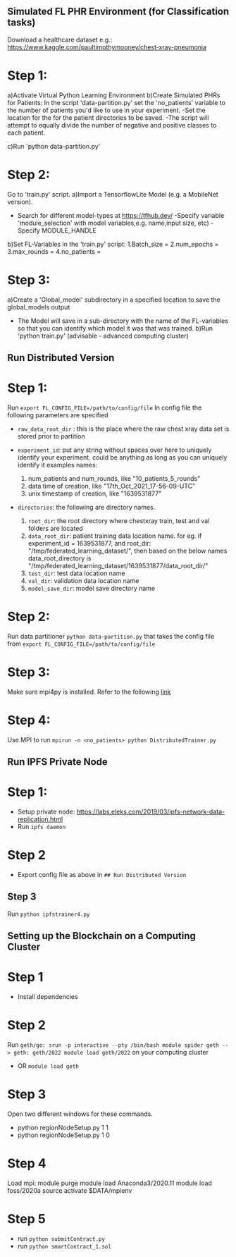 ## Simulated FL PHR Environment (for Classification tasks)

Download a healthcare dataset e.g.: https://www.kaggle.com/paultimothymooney/chest-xray-pneumonia

# Step 1:
a)Activate Virtual Python Learning Environment
b)Create Simulated PHRs for Patients: In the script 'data-partition.py' set the 'no_patients' variable to the number of patients you'd like to use in your experiment.
-Set the location for the for the patient directories to be saved.
-The script will attempt to equally divide the number of negative and positive classes to each patient.

c)Run 'python data-partition.py'

# Step 2:
Go to 'train.py' script.
a)Import a TensorflowLite Model (e.g. a MobileNet version).
- Search for different model-types at https://tfhub.dev/
-Specify variable 'module_selection' with model variables,e.g. name,input size, etc)
-Specify MODULE_HANDLE

b)Set FL-Variables in the 'train.py' script:
1.Batch_size =
2.num_epochs =
3.max_rounds =
4.no_patients =

# Step 3:
a)Create a 'Global_model' subdirectory in a specified location to save the global_models output
- The Model will save in a sub-directory with the name of the FL-variables so that you can identify which model it was that was trained.
b)Run 'python train.py' (advisable - advanced computing cluster)


## Run Distributed Version
# Step 1: 
Run `export FL_CONFIG_FILE=/path/to/config/file`
In config file the following parameters are specified

* `raw_data_root_dir` : this is the place where the raw chest xray data set is stored prior to partition

* `experiment_id`: put any string without spaces over here to uniquely identify your experiment. could be anything as long as you can uniquely identify it
examples names: 
    1. num_patients and num_rounds, like "10_patients_5_rounds"
    2. data time of creation, like "17th_Oct_2021_17-56-09-UTC"
    3. unix timestamp of creation, like "1639531877"
    
* `directories`: the following are directory names. 
  1. `root_dir`: the root directory where chestxray train, test and val folders are located
  2. `data_root_dir`: patient training data location name. for eg. if experiment_id = 1639531877, and root_dir: "/tmp/federated_learning_dataset/", then based on the below names data_root_directory is "/tmp/federated_learning_dataset/1639531877/data_root_dir/"
  3. `test_dir`: test data location name
  4. `val_dir`: validation data location name
  5. `model_save_dir`: model save directory name

# Step 2:
Run data partitioner `python data-partition.py` that takes the config file from `export FL_CONFIG_FILE=/path/to/config/file`

# Step 3:
Make sure mpi4py is installed. Refer to the following [link](https://www.arc.ox.ac.uk/using-python-mpi-arc)

# Step 4:
Use MPI to run
`mpirun -n <no_patients> python DistributedTrainer.py`

## Run IPFS Private Node
# Step 1:
* Setup private node: https://labs.eleks.com/2019/03/ipfs-network-data-replication.html 
* Run `ipfs daemon`

# Step 2
* Export config file as above in `## Run Distributed Version`

## Step 3
Run `python ipfstrainer4.py`

## Setting up the Blockchain on a Computing Cluster
# Step 1
* Install dependencies

# Step 2
Run `geth/go:
srun -p interactive --pty /bin/bash
module spider geth --> geth: geth/2022
module load geth/2022` on your computing cluster
* OR `module load geth` 

# Step 3
Open two different windows for these commands.
* python regionNodeSetup.py 1 1
* python regionNodeSetup.py 1 0

# Step 4 
Load mpi:
module purge
module load Anaconda3/2020.11
module load foss/2020a
source activate $DATA/mpienv

# Step 5
* run `python submitContract.py`
* run `python smartContract_1.sol`

